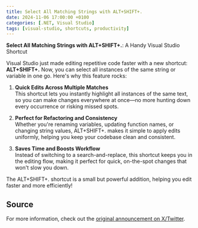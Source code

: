 ```yaml
---
title: Select All Matching Strings with ALT+SHIFT+.
date: 2024-11-06 17:00:00 +0100
categories: [.NET, Visual Studio]
tags: [visual-studio, shortcuts, productivity]
---
```


**Select All Matching Strings with ALT+SHIFT+.**: A Handy Visual Studio Shortcut

Visual Studio just made editing repetitive code faster with a new shortcut: **ALT+SHIFT+.** Now, you can select all instances of the same string or variable in one go. Here's why this feature rocks:

1. **Quick Edits Across Multiple Matches**  
   This shortcut lets you instantly highlight all instances of the same text, so you can make changes everywhere at once—no more hunting down every occurrence or risking missed spots.

2. **Perfect for Refactoring and Consistency**  
   Whether you're renaming variables, updating function names, or changing string values, ALT+SHIFT+. makes it simple to apply edits uniformly, helping you keep your codebase clean and consistent.

3. **Saves Time and Boosts Workflow**  
   Instead of switching to a search-and-replace, this shortcut keeps you in the editing flow, making it perfect for quick, on-the-spot changes that won't slow you down.

The ALT+SHIFT+. shortcut is a small but powerful addition, helping you edit faster and more efficiently!

## Source
For more information, check out the [original announcement on X/Twitter](https://x.com/KarenPayneMVP/status/1852075352610509190). 
